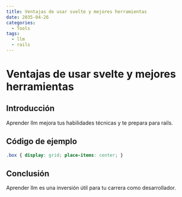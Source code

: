 ```yaml
---
title: Ventajas de usar svelte y mejores herramientas
date: 2035-04-26
categories:
  - Tools
tags:
  - llm
  - rails
---
```


# Ventajas de usar svelte y mejores herramientas

## Introducción

Aprender llm mejora tus habilidades técnicas y te prepara para rails.

## Código de ejemplo

```css
.box { display: grid; place-items: center; }
```

## Conclusión

Aprender llm es una inversión útil para tu carrera como desarrollador.